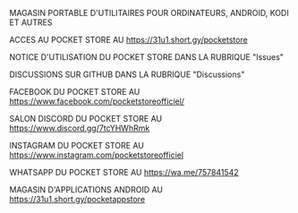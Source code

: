 MAGASIN PORTABLE D'UTILITAIRES POUR ORDINATEURS, ANDROID, KODI ET AUTRES

ACCES AU POCKET STORE AU https://31u1.short.gy/pocketstore

NOTICE D'UTILISATION DU POCKET STORE DANS LA RUBRIQUE "Issues"

DISCUSSIONS SUR GITHUB DANS LA RUBRIQUE "Discussions"

FACEBOOK DU POCKET STORE AU https://www.facebook.com/pocketstoreofficiel/

SALON DISCORD DU POCKET STORE AU https://www.discord.gg/7tcYHWhRmk

INSTAGRAM DU POCKET STORE AU https://www.instagram.com/pocketstoreofficiel

WHATSAPP DU POCKET STORE AU https://wa.me/757841542

MAGASIN D'APPLICATIONS ANDROID AU https://31u1.short.gy/pocketappstore
